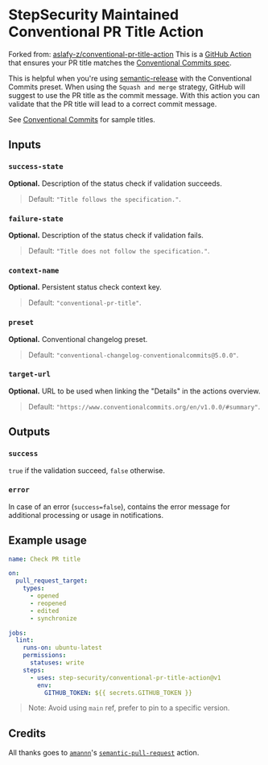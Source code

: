 # StepSecurity Maintained Conventional PR Title Action

Forked from: [aslafy-z/conventional-pr-title-action](https://github.com/aslafy-z/conventional-pr-title-action)
This is a [GitHub Action](https://github.com/features/actions) that ensures your PR title matches the [Conventional Commits spec](https://www.conventionalcommits.org/).

This is helpful when you're using [semantic-release](https://github.com/semantic-release/semantic-release) with the Conventional Commits preset. When using the `Squash and merge` strategy, GitHub will suggest to use the PR title as the commit message. With this action you can validate that the PR title will lead to a correct commit message.

See [Conventional Commits](https://www.conventionalcommits.org/) for sample titles.

## Inputs

### `success-state`

**Optional.** Description of the status check if validation succeeds.
> Default: `"Title follows the specification."`.

### `failure-state`

**Optional.** Description of the status check if validation fails.
> Default: `"Title does not follow the specification."`.

### `context-name`

**Optional.** Persistent status check context key. 
> Default: `"conventional-pr-title"`.

### `preset`

**Optional.** Conventional changelog preset.
> Default: `"conventional-changelog-conventionalcommits@5.0.0"`.

### `target-url`

**Optional.** URL to be used when linking the "Details" in the actions overview.
> Default: `"https://www.conventionalcommits.org/en/v1.0.0/#summary"`.

## Outputs

### `success`

`true` if the validation succeed, `false` otherwise.

### `error`

In case of an error (`success=false`), contains the error message for additional processing or usage in notifications.

## Example usage

```yaml
name: Check PR title

on:
  pull_request_target:
    types:
      - opened
      - reopened
      - edited
      - synchronize

jobs:
  lint:
    runs-on: ubuntu-latest
    permissions:
      statuses: write
    steps:
      - uses: step-security/conventional-pr-title-action@v1
        env:
          GITHUB_TOKEN: ${{ secrets.GITHUB_TOKEN }}
```

> Note: Avoid using `main` ref, prefer to pin to a specific version.

## Credits

All thanks goes to [`amannn`](https://github.com/amannn)'s [`semantic-pull-request`](https://github.com/amannn/action-semantic-pull-request) action.
